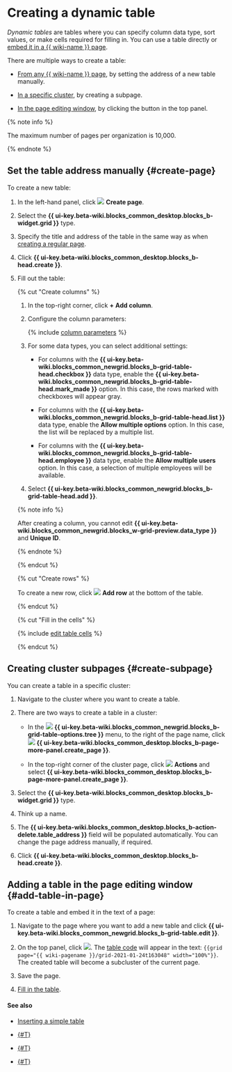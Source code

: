 # Creating a dynamic table

_Dynamic tables_ are tables where you can specify column data type, sort values, or make cells required for filling in. You can use a table directly or [embed it in a {{ wiki-name }} page](wysiwyg/tables-format.md#grid).

There are multiple ways to create a table:

- [From any {{ wiki-name }} page](#create-page), by setting the address of a new table manually.

- [In a specific cluster](#create-subpage), by creating a subpage.

- [In the page editing window](#add-table-in-page), by clicking the button in the top panel.


{% note info %}

The maximum number of pages per organization is 10,000.

{% endnote %}


## Set the table address manually {#create-page}

To create a new table:

1. In the left-hand panel, click ![](../_assets/wiki/svg/create-page.svg) **Create page**.

1. Select the **{{ ui-key.beta-wiki.blocks_common_desktop.blocks_b-widget.grid }}** type.

1. Specify the title and address of the table in the same way as when [creating a regular page](create-page.md).

1. Click **{{ ui-key.beta-wiki.blocks_common_desktop.blocks_b-head.create }}**.

1. Fill out the table:

   {% cut "Create columns" %}

   1. In the top-right corner, click **+** **Add column**.

   1. Configure the column parameters:

      {% include [column parameters](../_includes/column-parameters.md) %}

   1. For some data types, you can select additional settings:

      * For columns with the **{{ ui-key.beta-wiki.blocks_common_newgrid.blocks_b-grid-table-head.checkbox }}** data type, enable the **{{ ui-key.beta-wiki.blocks_common_newgrid.blocks_b-grid-table-head.mark_made }}** option. In this case, the rows marked with checkboxes will appear gray.

      * For columns with the **{{ ui-key.beta-wiki.blocks_common_newgrid.blocks_b-grid-table-head.list }}** data type, enable the **Allow multiple options** option. In this case, the list will be replaced by a multiple list.

      * For columns with the **{{ ui-key.beta-wiki.blocks_common_newgrid.blocks_b-grid-table-head.employee }}** data type, enable the **Allow multiple users** option. In this case, a selection of multiple employees will be available.

   1. Select **{{ ui-key.beta-wiki.blocks_common_newgrid.blocks_b-grid-table-head.add }}**.

   {% note info %}

   After creating a column, you cannot edit **{{ ui-key.beta-wiki.blocks_common_newgrid.blocks_w-grid-preview.data_type }}** and **Unique ID**.

   {% endnote %}


   {% endcut %}

   {% cut "Create rows" %}

   To create a new row, click ![](../_assets/wiki/svg/add.svg) **Add row** at the bottom of the table.

   {% endcut %}

   {% cut "Fill in the cells" %}

   {% include [edit table cells](../_includes/edit-cells.md) %}

   {% endcut %}

## Creating cluster subpages {#create-subpage}

You can create a table in a specific cluster:

1. Navigate to the cluster where you want to create a table.

1. There are two ways to create a table in a cluster:

   * In the ![](../_assets/wiki/svg/structure-icon.svg) **{{ ui-key.beta-wiki.blocks_common_newgrid.blocks_b-grid-table-options.tree }}** menu, to the right of the page name, click ![](../_assets/wiki/svg/button-add-subpage.svg) **{{ ui-key.beta-wiki.blocks_common_desktop.blocks_b-page-more-panel.create_page }}**.

   * In the top-right corner of the cluster page, click ![](../_assets/wiki/svg/actions-icon.svg) **Actions** and select **{{ ui-key.beta-wiki.blocks_common_desktop.blocks_b-page-more-panel.create_page }}**.

1. Select the **{{ ui-key.beta-wiki.blocks_common_desktop.blocks_b-widget.grid }}** type.

1. Think up a name.

1. The **{{ ui-key.beta-wiki.blocks_common_desktop.blocks_b-action-delete.table_address }}** field will be populated automatically. You can change the page address manually, if required.

1. Click **{{ ui-key.beta-wiki.blocks_common_desktop.blocks_b-head.create }}**.

## Adding a table in the page editing window {#add-table-in-page}

To create a table and embed it in the text of a page:

1. Navigate to the page where you want to add a new table and click **{{ ui-key.beta-wiki.blocks_common_newgrid.blocks_b-grid-table.edit }}**.

1. On the top panel, click ![](../_assets/wiki/add-dynamic-grid.png). The [table code](actions/grid-reference.md) will appear in the text:
   `{{grid page="{{ wiki-pagename }}/grid-2021-01-24t163048" width="100%"}}`.
   The created table will become a subcluster of the current page.

1. Save the page.

1. [Fill in the table](edit-grid-wysiwyg.md).

#### See also

- [Inserting a simple table](wysiwyg/tables-format.md#simple-table)

- [{#T}](edit-grid-wysiwyg.md)

- [{#T}](create-page.md)

- [{#T}](delete-page.md)

